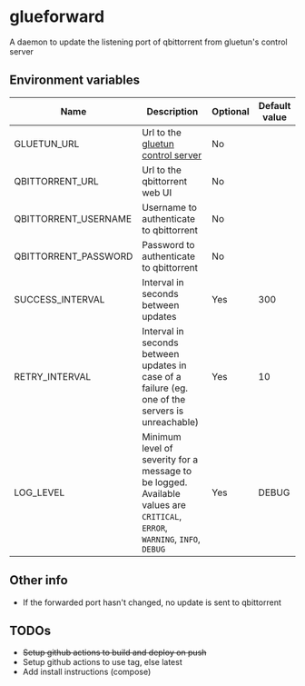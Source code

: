 # glueforward
A daemon to update the listening port of qbittorrent from gluetun's control server

## Environment variables

<table>
<thead>
	<tr>
		<th>Name</th>
		<th>Description</th>
		<th>Optional</th>
		<th>Default value</th>
	</tr>
</thead>
<tbody>
	<tr>
		<td>GLUETUN_URL</td>
		<td>Url to the <a href="https://github.com/qdm12/gluetun-wiki/blob/main/setup/advanced/control-server.md#openvpn-and-wireguard">gluetun control server</a></td>
		<td>No</td>
		<td></td>
	</tr>
	<tr>
		<td>QBITTORRENT_URL</td>
		<td>Url to the qbittorrent web UI</td>
		<td>No</td>
		<td></td>
	</tr>
	<tr>
		<td>QBITTORRENT_USERNAME</td>
		<td>Username to authenticate to qbittorrent</td>
		<td>No</td>
		<td></td>
	</tr>
	<tr>
		<td>QBITTORRENT_PASSWORD</td>
		<td>Password to authenticate to qbittorrent</td>
		<td>No</td>
		<td></td>
	</tr>
	<tr>
		<td>SUCCESS_INTERVAL</td>
		<td>Interval in seconds between updates</td>
		<td>Yes</td>
		<td>300</td>
	</tr>
	<tr>
		<td>RETRY_INTERVAL</td>
		<td>Interval in seconds between updates in case of a failure (eg. one of the servers is unreachable)</td>
		<td>Yes</td>
		<td>10</td>
	</tr>
	<tr>
		<td>LOG_LEVEL</td>
		<td>
			Minimum level of severity for a message to be logged.<br/>
			Available values are 
			<code>CRITICAL</code>,
			<code>ERROR</code>,
			<code>WARNING</code>,
			<code>INFO</code>,
			<code>DEBUG</code>
		</td>
		<td>Yes</td>
		<td>DEBUG</td>
	</tr>
</tbody>
</table>

## Other info

- If the forwarded port hasn't changed, no update is sent to qbittorrent

## TODOs

- ~~Setup github actions to build and deploy on push~~
- Setup github actions to use tag, else latest
- Add install instructions (compose)